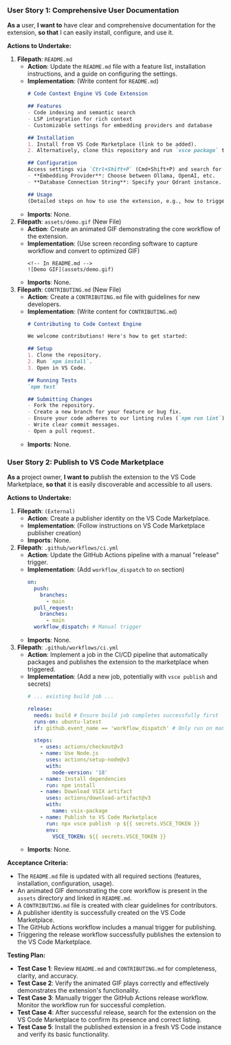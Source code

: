 ### User Story 1: Comprehensive User Documentation

**As a** user, **I want to** have clear and comprehensive documentation for the extension, **so that** I can easily install, configure, and use it.

**Actions to Undertake:**
1.  **Filepath**: `README.md`
    -   **Action**: Update the `README.md` file with a feature list, installation instructions, and a guide on configuring the settings.
    -   **Implementation**: (Write content for `README.md`)
        ```markdown
        # Code Context Engine VS Code Extension

        ## Features
        - Code indexing and semantic search
        - LSP integration for rich context
        - Customizable settings for embedding providers and database

        ## Installation
        1. Install from VS Code Marketplace (link to be added).
        2. Alternatively, clone this repository and run `vsce package` then `code --install-extension your-extension.vsix`.

        ## Configuration
        Access settings via `Ctrl+Shift+P` (Cmd+Shift+P) and search for "Code Context Engine: Open Settings".
        - **Embedding Provider**: Choose between Ollama, OpenAI, etc.
        - **Database Connection String**: Specify your Qdrant instance.

        ## Usage
        (Detailed steps on how to use the extension, e.g., how to trigger indexing, how to perform queries)
        ```
    -   **Imports**: None.
2.  **Filepath**: `assets/demo.gif` (New File)
    -   **Action**: Create an animated GIF demonstrating the core workflow of the extension.
    -   **Implementation**: (Use screen recording software to capture workflow and convert to optimized GIF)
        ```
        <!-- In README.md -->
        ![Demo GIF](assets/demo.gif)
        ```
    -   **Imports**: None.
3.  **Filepath**: `CONTRIBUTING.md` (New File)
    -   **Action**: Create a `CONTRIBUTING.md` file with guidelines for new developers.
    -   **Implementation**: (Write content for `CONTRIBUTING.md`)
        ```markdown
        # Contributing to Code Context Engine

        We welcome contributions! Here's how to get started:

        ## Setup
        1. Clone the repository.
        2. Run `npm install`.
        3. Open in VS Code.

        ## Running Tests
        `npm test`

        ## Submitting Changes
        - Fork the repository.
        - Create a new branch for your feature or bug fix.
        - Ensure your code adheres to our linting rules (`npm run lint`).
        - Write clear commit messages.
        - Open a pull request.
        ```
    -   **Imports**: None.

### User Story 2: Publish to VS Code Marketplace

**As a** project owner, **I want to** publish the extension to the VS Code Marketplace, **so that** it is easily discoverable and accessible to all users.

**Actions to Undertake:**
1.  **Filepath**: `(External)`
    -   **Action**: Create a publisher identity on the VS Code Marketplace.
    -   **Implementation**: (Follow instructions on VS Code Marketplace publisher creation)
    -   **Imports**: None.
2.  **Filepath**: `.github/workflows/ci.yml`
    -   **Action**: Update the GitHub Actions pipeline with a manual "release" trigger.
    -   **Implementation**: (Add `workflow_dispatch` to `on` section)
        ```yaml
        on:
          push:
            branches:
              - main
          pull_request:
            branches:
              - main
          workflow_dispatch: # Manual trigger
        ```
    -   **Imports**: None.
3.  **Filepath**: `.github/workflows/ci.yml`
    -   **Action**: Implement a job in the CI/CD pipeline that automatically packages and publishes the extension to the marketplace when triggered.
    -   **Implementation**: (Add a new job, potentially with `vsce publish` and secrets)
        ```yaml
        # ... existing build job ...

        release:
          needs: build # Ensure build job completes successfully first
          runs-on: ubuntu-latest
          if: github.event_name == 'workflow_dispatch' # Only run on manual trigger

          steps:
            - uses: actions/checkout@v3
            - name: Use Node.js
              uses: actions/setup-node@v3
              with:
                node-version: '18'
            - name: Install dependencies
              run: npm install
            - name: Download VSIX artifact
              uses: actions/download-artifact@v3
              with:
                name: vsix-package
            - name: Publish to VS Code Marketplace
              run: npx vsce publish -p ${{ secrets.VSCE_TOKEN }}
              env:
                VSCE_TOKEN: ${{ secrets.VSCE_TOKEN }}
        ```
    -   **Imports**: None.

**Acceptance Criteria:**
-   The `README.md` file is updated with all required sections (features, installation, configuration, usage).
-   An animated GIF demonstrating the core workflow is present in the `assets` directory and linked in `README.md`.
-   A `CONTRIBUTING.md` file is created with clear guidelines for contributors.
-   A publisher identity is successfully created on the VS Code Marketplace.
-   The GitHub Actions workflow includes a manual trigger for publishing.
-   Triggering the release workflow successfully publishes the extension to the VS Code Marketplace.

**Testing Plan:**
-   **Test Case 1**: Review `README.md` and `CONTRIBUTING.md` for completeness, clarity, and accuracy.
-   **Test Case 2**: Verify the animated GIF plays correctly and effectively demonstrates the extension's functionality.
-   **Test Case 3**: Manually trigger the GitHub Actions release workflow. Monitor the workflow run for successful completion.
-   **Test Case 4**: After successful release, search for the extension on the VS Code Marketplace to confirm its presence and correct listing.
-   **Test Case 5**: Install the published extension in a fresh VS Code instance and verify its basic functionality.
